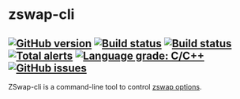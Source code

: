 # zswap-cli

[![GitHub version](https://badge.fury.io/gh/xvitaly%2Fzswap-cli.svg)](https://github.com/xvitaly/zswap-cli/releases)
[![Build status](https://travis-ci.org/xvitaly/zswap-cli.svg?branch=master)](https://travis-ci.org/xvitaly/zswap-cli)
[![Build status](https://ci.appveyor.com/api/projects/status/s6a2rtv46jewxwp3?svg=true)](https://ci.appveyor.com/project/xvitaly/zswap-cli)
[![Total alerts](https://img.shields.io/lgtm/alerts/g/xvitaly/zswap-cli.svg?logo=lgtm&logoWidth=18)](https://lgtm.com/projects/g/xvitaly/zswap-cli/alerts/)
[![Language grade: C/C++](https://img.shields.io/lgtm/grade/cpp/g/xvitaly/zswap-cli.svg?logo=lgtm&logoWidth=18)](https://lgtm.com/projects/g/xvitaly/zswap-cli/context:cpp)
[![GitHub issues](https://img.shields.io/github/issues/xvitaly/zswap-cli.svg?label=issues&maxAge=180)](https://github.com/xvitaly/zswap-cli/issues)
---

ZSwap-cli is a command-line tool to control [zswap options](https://github.com/torvalds/linux/blob/master/Documentation/vm/zswap.rst).

